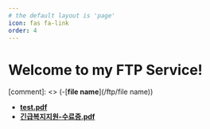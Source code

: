 ```yaml
---
# the default layout is 'page'
icon: fas fa-link
order: 4
---
```


# Welcome to my FTP Service!

[comment]: <> (-[**file name**](/ftp/file name))

- [**test.pdf**](/ftp/test.pdf)
- [**긴급복지지원-수료증.pdf**](/ftp/긴급복지지원-수료증.pdf)